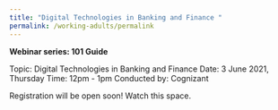 ```yaml
---
title: "Digital Technologies in Banking and Finance "
permalink: /working-adults/permalink
---
```



**Webinar series: 101 Guide** 

Topic: Digital Technologies in Banking and Finance
Date: 3 June 2021, Thursday
Time: 12pm - 1pm
Conducted by: Cognizant

Registration will be open soon! Watch this space.
